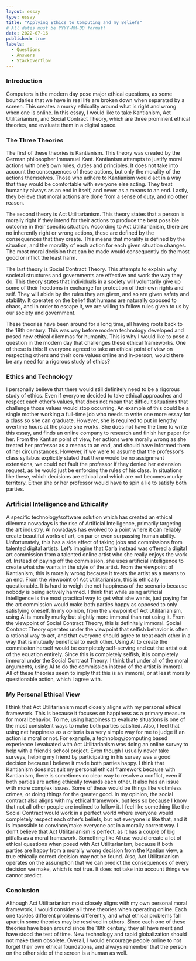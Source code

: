```yaml
---
layout: essay
type: essay
title: "Applying Ethics to Computing and my Beliefs"
# All dates must be YYYY-MM-DD format!
date: 2022-07-16
published: true
labels:
  - Questions
  - Answers
  - StackOverflow
---
```


### Introduction

Computers in the modern day pose major ethical questions, as some boundaries that we have in real life are broken down when separated by a screen. This creates a murky ethicality around what is right and wrong when one is online. In this essay, I would like to take Kantianism, Act Utilitarianism, and Social Contract Theory, which are three prominent ethical theories, and evaluate them in a digital space. 

### The Three Theories

The first of these theories is Kantianism. This theory was created by the German philosopher Immanuel Kant. Kantianism attempts to justify moral actions with one’s own rules, duties and principles. It does not take into account the consequences of these actions, but only the morality of the actions themselves. Those who adhere to Kantianism would act in a way that they would be comfortable with everyone else acting. They treat humanity always as an end in itself, and never as a means to an end. Lastly, they believe that moral actions are done from a sense of duty, and no other reason. 

The second theory is Act Utilitarianism. This theory states that a person is morally right if they intend for their actions to produce the best possible outcome in their specific situation. According to Act Utilitarianism, there are no inherently right or wrong actions, these are defined by the consequences that they create. This means that morality is defined by the situation, and the morality of each action for each given situation changes. The most moral decision that can be made would consequently do the most good or inflict the least harm. 

The last theory is Social Contract Theory. This attempts to explain why societal structures and governments are effective and work the way they do. This theory states that individuals in a society will voluntarily give up some of their freedoms in exchange for protection of their own rights and self. They will abide by the rules they are given, and so are given safety and stability. It operates on the belief that humans are naturally opposed to chaos, and in order to escape it, we are willing to follow rules given to us by our society and government. 

These theories have been around for a long time, all having roots back to the 18th century. This was way before modern technology developed and posed new ethical dilemmas for humanity. 
This is why I would like to pose a question in the modern day that challenges these ethical frameworks. One of these is this: If everyone agreed to take an ethical point of view on respecting others and their core values online and in-person, would there be any need for a rigorous study of ethics? 


### Ethics and Technology
I personally believe that there would still definitely need to be a rigorous study of ethics. Even if everyone decided to take ethical approaches and respect each other’s values, that does not mean that difficult situations that challenge those values would stop occurring. An example of this could be a single mother working a full-time job who needs to write one more essay for a class so she can graduate. However, she is required to put in lengthy overtime hours at the place she works. She does not have the time to write this essay, and finds an online company to research and finish her paper for her. From the Kantian point of view, her actions were morally wrong as she treated her professor as a means to an end, and should have informed them of her circumstances. However, if we were to assume that the professor’s class syllabus explicitly stated that there would be no assignment extensions, we could not fault the professor if they denied her extension request, as he would just be enforcing the rules of his class. In situations like these, which decisions are ethical and which are not becomes murky territory. Either she or her professor would have to spin a lie to satisfy both parties. 

### Artificial Intelligence and Ethicality

A specific technology/software solution which has created an ethical dilemma nowadays is the rise of Artificial Intelligence, primarily targeting the art industry. AI nowadays has evolved to a point where it can reliably create beautiful works of art, on par or even surpassing human ability. Unfortunately, this has a side effect of taking jobs and commissions from talented digital artists. Let’s imagine that Carla instead was offered a digital art commission from a talented online artist who she really enjoys the work of. Instead of paying off the commission, she uses artificial intelligence to create what she wants in the style of the artist. From the viewpoint of Kantianism, this is morally wrong because it treats the artist as a means to an end. From the viewpoint of Act Utilitarianism, this is ethically questionable. It is hard to weigh the net happiness of the scenario because nobody is being actively harmed. I think that while using artificial intelligence is the most practical way to get what she wants, just paying for the art commission would make both parties happy as opposed to only satisfying oneself. In my opinion, from the viewpoint of Act Utilitarianism, using AI is morally murky but slightly more immoral than not using it. From the viewpoint of Social Contract Theory, this is definitely immoral. Social Contract Theory operates under the viewpoint that selfish behavior is often a rational way to act, and that everyone should agree to treat each other in a way that is mutually beneficial to each other. Using AI to create the commission herself would be completely self-serving and cut the artist out of the equation entirely. Since this is completely selfish, it is completely immoral under the Social Contract Theory. I think that under all of the moral arguments, using AI to do the commission instead of the artist is immoral. All of these theories seem to imply that this is an immoral, or at least morally questionable action, which I agree with. 

### My Personal Ethical View

I think that Act Utilitarianism most closely aligns with my personal ethical framework. This is because it focuses on happiness as a primary measure for moral behavior. To me, using happiness to evaluate situations is one of the most consistent ways to make both parties satisfied. Also, I feel that using net happiness as a criteria is a very simple way for me to judge if an action is moral or not. For example, a technology/computing based experience I evaluated with Act Utilitarianism was doing an online survey to help with a friend’s school project. Even though I usually never take surveys, helping my friend by participating in his survey was a good decision because I believe it made both parties happy. I think that Kantianism does not suit my personal ethical framework because with Kantianism, there is sometimes no clear way to resolve a conflict, even if both parties are acting ethically towards each other. It also has an issue with more complex issues. Some of these would be things like victimless crimes, or doing things for the greater good. In my opinion, the social contract also aligns with my ethical framework, but less so because I know that not all other people are inclined to follow it. I feel like something like the Social Contract would work in a perfect world where everyone would completely respect each other’s beliefs, but not everyone is like that, and it is impossible to convince/make everyone act in a morally correct way. I don’t believe that Act Utilitarianism is perfect, as it has a couple of big pitfalls as a moral framework. Something like AI use would create a lot of ethical questions when posed with Act Utilitarianism, because if both parties are happy from a morally wrong decision from the Kantian view, a true ethically correct decision may not be found. Also, Act Utilitarianism operates on the assumption that we can predict the consequences of every decision we make, which is not true. It does not take into account things we cannot predict. 

### Conclusion

Although Act Utilitarianism most closely aligns with my own personal moral framework, I would consider all three theories when operating online. Each one tackles different problems differently, and what ethical problems fall apart in some theories may be resolved in others. Since each one of these theories have been around since the 18th century, they all have merit and have stood the test of time. New technology and rapid globalization should not make them obsolete. Overall, I would encourage people online to not forget their own ethical foundations, and always remember that the person on the other side of the screen is a human as well. 
